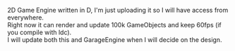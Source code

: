 2D Game Engine written in D, I'm just uploading it so I will have access from everywhere.
<br/>
Right now it can render and update 100k GameObjects and keep 60fps (if you compile with ldc).
<br/>
I will update both this and GarageEngine when I will decide on the design.
